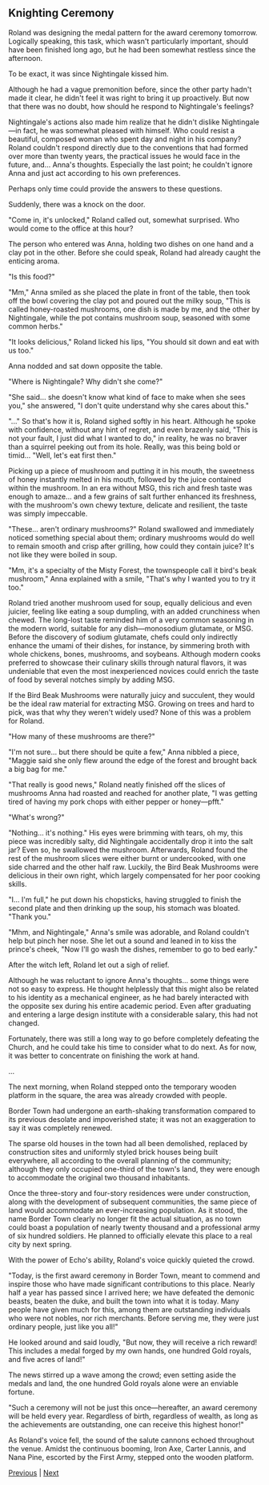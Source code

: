 ## Knighting Ceremony
Roland was designing the medal pattern for the award ceremony tomorrow. Logically speaking, this task, which wasn't particularly important, should have been finished long ago, but he had been somewhat restless since the afternoon.



To be exact, it was since Nightingale kissed him.



Although he had a vague premonition before, since the other party hadn't made it clear, he didn't feel it was right to bring it up proactively. But now that there was no doubt, how should he respond to Nightingale's feelings?



Nightingale's actions also made him realize that he didn't dislike Nightingale—in fact, he was somewhat pleased with himself. Who could resist a beautiful, composed woman who spent day and night in his company? Roland couldn't respond directly due to the conventions that had formed over more than twenty years, the practical issues he would face in the future, and... Anna's thoughts. Especially the last point; he couldn't ignore Anna and just act according to his own preferences.



Perhaps only time could provide the answers to these questions.



Suddenly, there was a knock on the door.



"Come in, it's unlocked," Roland called out, somewhat surprised. Who would come to the office at this hour?



The person who entered was Anna, holding two dishes on one hand and a clay pot in the other. Before she could speak, Roland had already caught the enticing aroma.



"Is this food?"



"Mm," Anna smiled as she placed the plate in front of the table, then took off the bowl covering the clay pot and poured out the milky soup, "This is called honey-roasted mushrooms, one dish is made by me, and the other by Nightingale, while the pot contains mushroom soup, seasoned with some common herbs."



"It looks delicious," Roland licked his lips, "You should sit down and eat with us too."



Anna nodded and sat down opposite the table.



"Where is Nightingale? Why didn't she come?" 



"She said... she doesn't know what kind of face to make when she sees you," she answered, "I don't quite understand why she cares about this."



"..." So that's how it is, Roland sighed softly in his heart. Although he spoke with confidence, without any hint of regret, and even brazenly said, "This is not your fault, I just did what I wanted to do," in reality, he was no braver than a squirrel peeking out from its hole. Really, was this being bold or timid... "Well, let's eat first then."



Picking up a piece of mushroom and putting it in his mouth, the sweetness of honey instantly melted in his mouth, followed by the juice contained within the mushroom. In an era without MSG, this rich and fresh taste was enough to amaze... and a few grains of salt further enhanced its freshness, with the mushroom's own chewy texture, delicate and resilient, the taste was simply impeccable.



"These... aren't ordinary mushrooms?" Roland swallowed and immediately noticed something special about them; ordinary mushrooms would do well to remain smooth and crisp after grilling, how could they contain juice? It's not like they were boiled in soup.



"Mm, it's a specialty of the Misty Forest, the townspeople call it bird's beak mushroom," Anna explained with a smile, "That's why I wanted you to try it too."



Roland tried another mushroom used for soup, equally delicious and even juicier, feeling like eating a soup dumpling, with an added crunchiness when chewed. The long-lost taste reminded him of a very common seasoning in the modern world, suitable for any dish—monosodium glutamate, or MSG. Before the discovery of sodium glutamate, chefs could only indirectly enhance the umami of their dishes, for instance, by simmering broth with whole chickens, bones, mushrooms, and soybeans. Although modern cooks preferred to showcase their culinary skills through natural flavors, it was undeniable that even the most inexperienced novices could enrich the taste of food by several notches simply by adding MSG.



If the Bird Beak Mushrooms were naturally juicy and succulent, they would be the ideal raw material for extracting MSG. Growing on trees and hard to pick, was that why they weren't widely used? None of this was a problem for Roland.



"How many of these mushrooms are there?"



"I'm not sure… but there should be quite a few," Anna nibbled a piece, "Maggie said she only flew around the edge of the forest and brought back a big bag for me."



"That really is good news," Roland neatly finished off the slices of mushrooms Anna had roasted and reached for another plate, "I was getting tired of having my pork chops with either pepper or honey—pfft."



"What's wrong?"



"Nothing… it's nothing." His eyes were brimming with tears, oh my, this piece was incredibly salty, did Nightingale accidentally drop it into the salt jar? Even so, he swallowed the mushroom. Afterwards, Roland found the rest of the mushroom slices were either burnt or undercooked, with one side charred and the other half raw. Luckily, the Bird Beak Mushrooms were delicious in their own right, which largely compensated for her poor cooking skills.



"I… I'm full," he put down his chopsticks, having struggled to finish the second plate and then drinking up the soup, his stomach was bloated. "Thank you."



"Mhm, and Nightingale," Anna's smile was adorable, and Roland couldn't help but pinch her nose. She let out a sound and leaned in to kiss the prince's cheek, "Now I'll go wash the dishes, remember to go to bed early."



After the witch left, Roland let out a sigh of relief.

Although he was reluctant to ignore Anna's thoughts... some things were not so easy to express. He thought helplessly that this might also be related to his identity as a mechanical engineer, as he had barely interacted with the opposite sex during his entire academic period. Even after graduating and entering a large design institute with a considerable salary, this had not changed.

Fortunately, there was still a long way to go before completely defeating the Church, and he could take his time to consider what to do next. As for now, it was better to concentrate on finishing the work at hand.

...

The next morning, when Roland stepped onto the temporary wooden platform in the square, the area was already crowded with people.

Border Town had undergone an earth-shaking transformation compared to its previous desolate and impoverished state; it was not an exaggeration to say it was completely renewed.

The sparse old houses in the town had all been demolished, replaced by construction sites and uniformly styled brick houses being built everywhere, all according to the overall planning of the community; although they only occupied one-third of the town's land, they were enough to accommodate the original two thousand inhabitants.

Once the three-story and four-story residences were under construction, along with the development of subsequent communities, the same piece of land would accommodate an ever-increasing population. As it stood, the name Border Town clearly no longer fit the actual situation, as no town could boast a population of nearly twenty thousand and a professional army of six hundred soldiers. He planned to officially elevate this place to a real city by next spring.

With the power of Echo's ability, Roland's voice quickly quieted the crowd.



"Today, is the first award ceremony in Border Town, meant to commend and inspire those who have made significant contributions to this place. Nearly half a year has passed since I arrived here; we have defeated the demonic beasts, beaten the duke, and built the town into what it is today. Many people have given much for this, among them are outstanding individuals who were not nobles, nor rich merchants. Before serving me, they were just ordinary people, just like you all!"



He looked around and said loudly, "But now, they will receive a rich reward! This includes a medal forged by my own hands, one hundred Gold royals, and five acres of land!"



The news stirred up a wave among the crowd; even setting aside the medals and land, the one hundred Gold royals alone were an enviable fortune.



"Such a ceremony will not be just this once—hereafter, an award ceremony will be held every year. Regardless of birth, regardless of wealth, as long as the achievements are outstanding, one can receive this highest honor!"



As Roland's voice fell, the sound of the salute cannons echoed throughout the venue. Amidst the continuous booming, Iron Axe, Carter Lannis, and Nana Pine, escorted by the First Army, stepped onto the wooden platform.





[Previous](CH0239.md) | [Next](CH0241.md)
